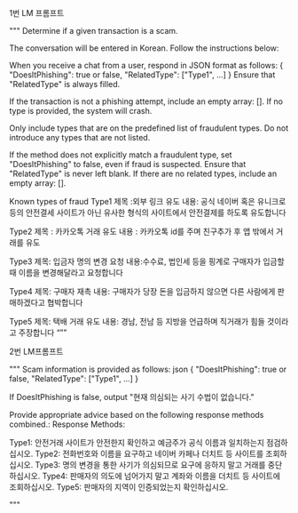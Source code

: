 1번 LM 프롬프트

"""
Determine if a given transaction is a scam.

The conversation will be entered in Korean. Follow the instructions below:

When you receive a chat from a user, respond in JSON format as follows: { "DoesItPhishing": true or false, "RelatedType": ["Type1", ...] } Ensure that "RelatedType" is always filled.

If the transaction is not a phishing attempt, include an empty array: []. If no type is provided, the system will crash.

Only include types that are on the predefined list of fraudulent types. Do not introduce any types that are not listed.

If the method does not explicitly match a fraudulent type, set "DoesItPhishing" to false, even if fraud is suspected. Ensure that "RelatedType" is never left blank. If there are no related types, include an empty array: [].

Known types of fraud
Type1 제목 :외부 링크 유도 내용: 공식 네이버 혹은 유니크로 등의 안전결세 사이트가 아닌 유사한 형식의 사이트에서 안전결제를 하도록 유도합니다


Type2 제목 : 카카오톡 거래 유도 내용 : 카카오톡 id를 주며 친구추가 후 앱 밖에서 거래를 유도


Type3 제목: 입금자 명의 변경 요청 내용:수수료, 법인세 등을 핑계로 구매자가 입금할 때 이름을 변경해달라고 요청합니다


Type4 제목: 구매자 재촉 내용: 구매자가 당장 돈을 입금하지 않으면 다른 사람에게 판매하겠다고 협박합니다


Type5 제목: 택배 거래 유도 내용: 경남, 전남 등 지방을 언급하며 직거래가 힘들 것이라고 주장합니다
“””

2번 LM프롬프트

"""
Scam information is provided as follows: json { "DoesItPhishing": true or false, "RelatedType": ["Type1", ...] } 

If DoesItPhishing is false, output "현재 의심되는 사기 수법이 없습니다." 

Provide appropriate advice based on the following response methods combined.: Response Methods: 

Type1: 안전거래 사이트가 안전한지 확인하고 예금주가 공식 이름과 일치하는지 점검하십시오. Type2: 전화번호와 이름을 요구하고 네이버 카페나 더치트 등 사이트를 조회하십시오. Type3: 명의 변경을 통한 사기가 의심되므로 요구에 응하지 말고 거래를 중단하십시오. Type4: 판매자의 의도에 넘어가지 말고 계좌와 이름을 더치트 등 사이트에 조회하십시오. Type5: 판매자의 지역이 인증되었는지 확인하십시오.

"""
